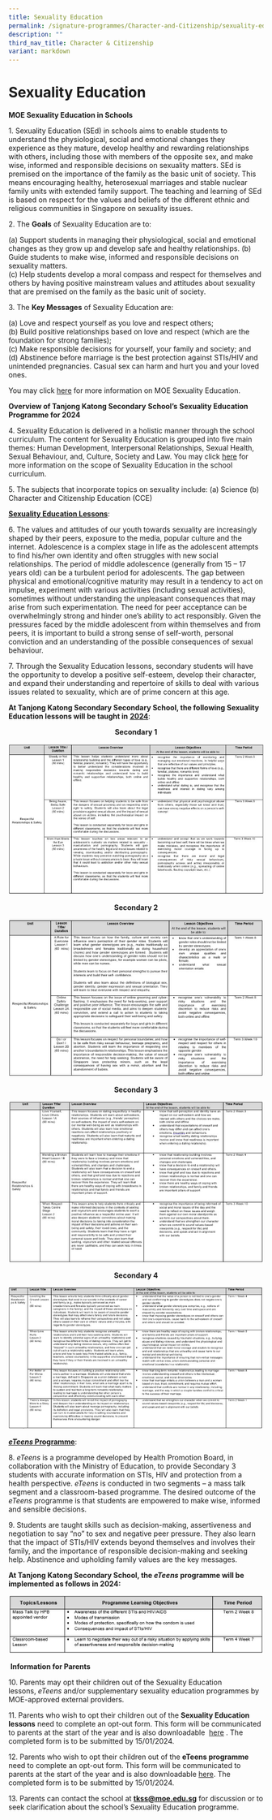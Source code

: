 ```yaml
---
title: Sexuality Education
permalink: /signature-programmes/Character-and-Citizenship/sexuality-education/
description: ""
third_nav_title: Character & Citizenship
variant: markdown
---
```

# Sexuality Education
**MOE Sexuality Education in Schools**

1\.  Sexuality Education (SEd) in schools aims to enable students to understand the physiological, social and emotional changes they experience as they mature, develop healthy and rewarding relationships with others, including those with members of the opposite sex, and make wise, informed and responsible decisions on sexuality matters. SEd is premised on the importance of the family as the basic unit of society. This means encouraging healthy, heterosexual marriages and stable nuclear family units with extended family support. The teaching and learning of SEd is based on respect for the values and beliefs of the different ethnic and religious communities in Singapore on sexuality issues.

2\.  The **Goals** of Sexuality Education are to:

(a)  Support students in managing their physiological, social and emotional changes as they grow up and develop safe and healthy relationships.
(b)  Guide students to make wise, informed and responsible decisions on sexuality matters.  
(c)  Help students develop a moral compass and respect for themselves and others by having positive mainstream values and attitudes about sexuality that are premised on the family as the basic unit of society.

3\.  The **Key Messages** of Sexuality Education are:

(a)  Love and respect yourself as you love and respect others;  
(b)  Build positive relationships based on love and respect (which are the foundation for strong families);  
(c)  Make responsible decisions for yourself, your family and society; and  
(d)  Abstinence before marriage is the best protection against STIs/HIV and unintended pregnancies. Casual sex can harm and hurt you and your loved ones.

You may click&nbsp;<a href="https://go.gov.sg/moe-sexuality-education" target="_blank">here</a>&nbsp;for more information on MOE Sexuality Education.

**Overview of Tanjong Katong Secondary**&nbsp;**School’s**&nbsp;**Sexuality Education Programme for 2024**

4\.  Sexuality Education is delivered in a holistic manner through the school curriculum. The content for Sexuality Education is grouped into five main themes: Human Development, Interpersonal Relationships, Sexual Health, Sexual Behaviour, and, Culture, Society and Law. You may click&nbsp;<a href="https://go.gov.sg/moe-sexuality-education-scope" target="_blank">here</a>&nbsp;for more information on the scope of Sexuality Education in the school curriculum.

5\.  The subjects that incorporate topics on sexuality include:
(a) Science
(b) Character and Citizenship Education (CCE)

<b><u>Sexuality Education Lessons</u></b>:

6\.  The values and attitudes of our youth towards sexuality are increasingly shaped by their peers, exposure to the media, popular culture and the internet. Adolescence is a complex stage in life as the adolescent attempts to find his/her own identity and often struggles with new social relationships. The period of middle adolescence (generally from 15 – 17 years old) can be a turbulent period for adolescents. The gap between physical and emotional/cognitive maturity may result in a tendency to act on impulse, experiment with various activities (including sexual activities), sometimes without understanding the unpleasant consequences that may arise from such experimentation. The need for peer acceptance can be overwhelmingly strong and hinder one’s ability to act responsibly. Given the pressures faced by the middle adolescent from within themselves and from peers, it is important to build a strong sense of self-worth, personal conviction and an understanding of the possible consequences of sexual behaviour.

7\.  Through the Sexuality Education lessons, secondary students will have the opportunity to develop a positive self-esteem, develop their character, and expand their understanding and repertoire of skills to deal with various issues related to sexuality, which are of prime concern at this age.

**At Tanjong Katong Secondary Secondary School, the following Sexuality Education lessons will be taught in**&nbsp;<u><b>2024</b></u>:

<p style="text-align: center;"><b>Secondary 1</b></p>

![](/images/Signature%20Programmes/Sexuality%20Education/sec1sed.jpeg)

<p style="text-align: center;"><b>Secondary 2</b></p>

![](/images/Signature%20Programmes/Sexuality%20Education/sec2sed.jpeg)

<p style="text-align: center;"><b>Secondary 3</b></p>

![](/images/Signature%20Programmes/Sexuality%20Education/sec3sed.jpeg)

<p style="text-align: center;"><b>Secondary 4</b></p>

![](/images/Signature%20Programmes/Sexuality%20Education/sec4sed.jpeg)

<u><b>*eTeens* Programme</b></u>:

8\.  _eTeens_&nbsp;is a programme developed by Health Promotion Board, in collaboration with the Ministry of Education, to provide Secondary 3 students with accurate information on STIs, HIV and protection from a health perspective.&nbsp;_eTeens_&nbsp;is conducted in two segments – a mass talk segment and a classroom-based programme. The desired outcome of the *eTeens* programme is that students are empowered to make wise, informed and sensible decisions.

9\.  Students are taught skills such as decision-making, assertiveness and negotiation to say “no” to sex and negative peer pressure. They also learn that the impact of STIs/HIV extends beyond themselves and involves their family, and the importance of responsible decision-making and seeking help. Abstinence and upholding family values are the key messages.

**At Tanjong Katong Secondary School, the&nbsp;*eTeens*&nbsp;programme will be implemented as follows in 2024:**

![](/images/Signature%20Programmes/Sexuality%20Education/eteenssed.jpeg)

&nbsp;**Information for Parents**

10\.  Parents may opt their children out of the Sexuality Education lessons,&nbsp;_eTeens_&nbsp;and/or supplementary sexuality education programmes by MOE-approved external providers.

11\.  Parents who wish to opt their children out of the&nbsp;**Sexuality Education lessons** need to complete an opt-out form. This form will be communicated to parents at the start of the year and is also downloadable &nbsp;[here](https://go.gov.sg/tksed24-opt-out)&nbsp;. The completed form is to be submitted by 15/01/2024.

12\.  Parents who wish to opt their children out of the **eTeens programme** need to complete an opt-out form. This form will be communicated to parents at the start of the year and is also downloadable [here](https://go.gov.sg/tksed24-opt-out). The completed form is to be submitted by 15/01/2024.

13\. Parents can contact the school at&nbsp;**tkss@moe.edu.sg**&nbsp;for discussion or to seek clarification about the school’s Sexuality Education programme.